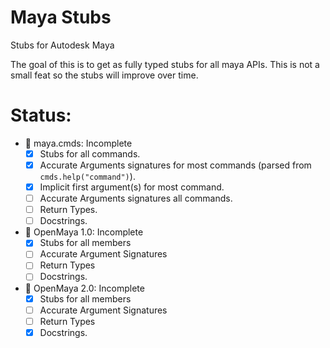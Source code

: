 # Maya Stubs
Stubs for Autodesk Maya

The goal of this is to get as fully typed stubs for all maya APIs.
This is not a small feat so the stubs will improve over time.

# Status:
- 🚧 maya.cmds: Incomplete
    - [x] Stubs for all commands.
    - [x] Accurate Arguments signatures for most commands (parsed from `cmds.help("command")`).
    - [x] Implicit first argument(s) for most command.
    - [ ] Accurate Arguments signatures all commands.
    - [ ] Return Types.
    - [ ] Docstrings.
- 🚧 OpenMaya 1.0: Incomplete
    - [x] Stubs for all members
    - [ ] Accurate Argument Signatures
    - [ ] Return Types
    - [ ] Docstrings.
- 🚧 OpenMaya 2.0: Incomplete
    - [x] Stubs for all members
    - [ ] Accurate Argument Signatures
    - [ ] Return Types
    - [x] Docstrings.